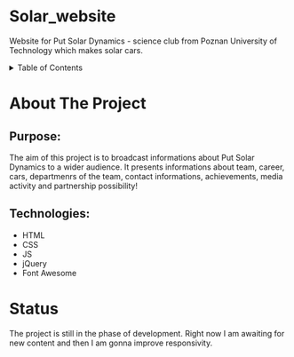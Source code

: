 # Solar_website
Website for Put Solar Dynamics - science club from Poznan University of Technology which makes solar cars.
 
<!-- TABLE OF CONTENTS -->
<details>
  <summary>Table of Contents</summary>
  <ol>
    <li>
      <a href="#about-the-project">About The Project</a>
      <ul>
        <li><a href="#purpose">Purpose:</a></li>
        <li><a href="#technologies">Technologies:</a></li>
      </ul>
    </li>
    <li>
      <a href="#status">Status</a>
    </li>
  </ol>
</details>
 
<!-- ABOUT THE PROJECT -->
# About The Project
## Purpose:
The aim of this project is to broadcast informations about Put Solar Dynamics to a wider audience.
It presents informations about team, career, cars, departmenrs of the team, contact informations, achievements, media activity and partnership possibility!
## Technologies:
* HTML
* CSS
* JS
* jQuery
* Font Awesome
<!-- STATUS -->
# Status
The project is still in the phase of development.
Right now I am awaiting for new content and then I am gonna improve responsivity.

